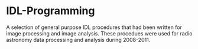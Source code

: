 IDL-Programming
===============
A selection of general purpose IDL procedures that had been written for 
image processing and image analysis. These procedues were used for radio 
astronomy data processing and analysis during 2008-2011.     
  